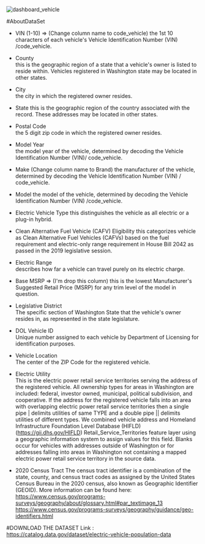 
![dashboard_vehicle](https://github.com/aldrinnurilyas12/Data-Visualization_Electric-Vehicle-Population/assets/105443417/d2dd2e69-ff51-4196-a607-6a78392abb9f)


#AboutDataSet
* VIN (1-10)	=> (Change column name to code_vehicle)
the 1st 10 characters of each vehicle's Vehicle Identification Number (VIN) /code_vehicle.

* County	
this is the geographic region of a state that a vehicle's owner is listed to reside within. Vehicles registered in Washington state may be located in other states.

* City	
the city in which the registered owner resides.

* State	
this is the geographic region of the country associated with the record. These addresses may be located in other states.

* Postal Code	
the 5 digit zip code in which the registered owner resides.

* Model Year	
the model year of the vehicle, determined by decoding the Vehicle Identification Number (VIN)/ code_vehicle.

* Make (Change column name to Brand)
the manufacturer of the vehicle, determined by decoding the Vehicle Identification Number (VIN) / code_vehicle.

* Model	
the model of the vehicle, determined by decoding the Vehicle Identification Number (VIN) /code_vehicle.

* Electric Vehicle Type	
this distinguishes the vehicle as all electric or a plug-in hybrid.

* Clean Alternative Fuel Vehicle (CAFV) Eligibility	
this categorizes vehicle as Clean Alternative Fuel Vehicles (CAFVs) based on the fuel requirement and electric-only range requirement in House Bill 2042 as passed in the 2019 legislative session.

* Electric Range	
describes how far a vehicle can travel purely on its electric charge.

* Base MSRP	=> (I'm drop this column)
this is the lowest Manufacturer's Suggested Retail Price (MSRP) for any trim level of the model in question.

* Legislative District	
The specific section of Washington State that the vehicle's owner resides in, as represented in the state legislature.

* DOL Vehicle ID	
Unique number assigned to each vehicle by Department of Licensing for identification purposes.

* Vehicle Location	
The center of the ZIP Code for the registered vehicle.

* Electric Utility	
This is the electric power retail service territories serving the address of the registered vehicle. All ownership types for areas in Washington are included: federal, investor owned, municipal, political subdivision, and cooperative. If the address for the registered vehicle falls into an area with overlapping electric power retail service territories then a single pipe | delimits utilities of same TYPE and a double pipe || delimits utilities of different types. We combined vehicle address and Homeland Infrastructure Foundation Level Database (HIFLD) (https://gii.dhs.gov/HIFLD) Retail_Service_Territories feature layer using a geographic information system to assign values for this field. Blanks occur for vehicles with addresses outside of Washington or for addresses falling into areas in Washington not containing a mapped electric power retail service territory in the source data.

* 2020 Census Tract	
The census tract identifier is a combination of the state, county, and census tract codes as assigned by the United States Census Bureau in the 2020 census, also known as Geographic Identifier (GEOID). More information can be found here: https://www.census.gov/programs-surveys/geography/about/glossary.html#par_textimage_13 https://www.census.gov/programs-surveys/geography/guidance/geo-identifiers.html

#DOWNLOAD THE DATASET 
Link : https://catalog.data.gov/dataset/electric-vehicle-population-data
